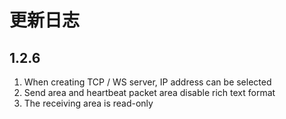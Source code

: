 # 更新日志
## 1.2.6
1. When creating TCP / WS server, IP address can be selected
2. Send area and heartbeat packet area disable rich text format
3. The receiving area is read-only